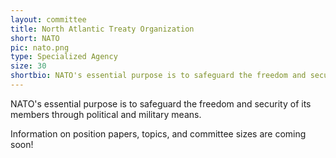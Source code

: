 ```yaml
---
layout: committee
title: North Atlantic Treaty Organization
short: NATO
pic: nato.png
type: Specialized Agency
size: 30
shortbio: NATO's essential purpose is to safeguard the freedom and security of its members through political and military means.
---
```


NATO's essential purpose is to safeguard the freedom and security of its members through political and military means.

Information on position papers, topics, and committee sizes are coming soon!

